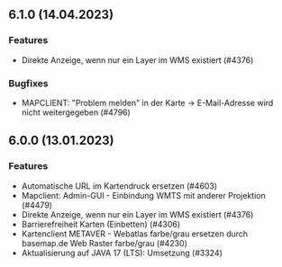 
## 6.1.0 (14.04.2023)

### Features

* Direkte Anzeige, wenn nur ein Layer im WMS existiert (#4376)

### Bugfixes

* MAPCLIENT: "Problem melden" in der Karte -> E-Mail-Adresse wird nicht weitergegeben  (#4796)
    
## 6.0.0 (13.01.2023)

### Features

* Automatische URL im Kartendruck ersetzen (#4603)
* Mapclient: Admin-GUI - Einbindung WMTS mit anderer Projektion (#4479)
* Direkte Anzeige, wenn nur ein Layer im WMS existiert (#4376)
* Barrierefreiheit Karten (Einbetten) (#4306)
* Kartenclient METAVER - Webatlas farbe/grau ersetzen durch basemap.de Web Raster farbe/grau (#4230)
* Aktualisierung auf JAVA 17 (LTS): Umsetzung (#3324)




    